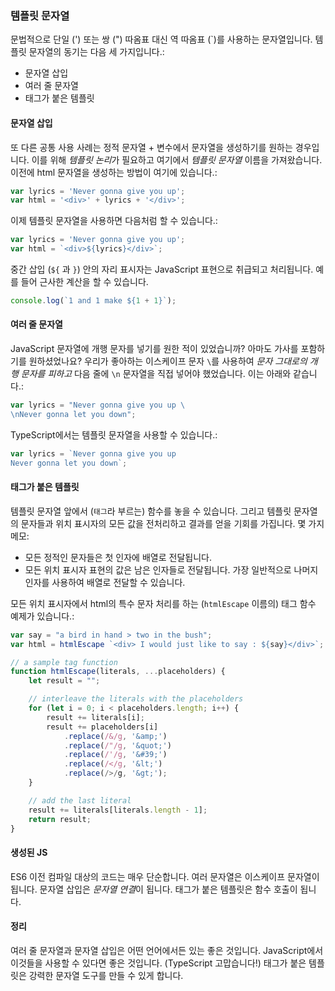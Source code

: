 ### 템플릿 문자열
문법적으로 단일 (') 또는 쌍 (") 따옴표 대신 역 따옴표 (\`)를 사용하는 문자열입니다. 템플릿 문자열의 동기는 다음 세 가지입니다.:

* 문자열 삽입
* 여러 줄 문자열
* 태그가 붙은 템플릿

#### 문자열 삽입
또 다른 공통 사용 사례는 정적 문자열 + 변수에서 문자열을 생성하기를 원하는 경우입니다. 이를 위해 *템플릿 논리*가 필요하고 여기에서 *템플릿 문자열* 이름을 가져왔습니다. 이전에 html 문자열을 생성하는 방법이 여기에 있습니다.: 

```ts
var lyrics = 'Never gonna give you up';
var html = '<div>' + lyrics + '</div>';
```
이제 템플릿 문자열을 사용하면 다음처럼 할 수 있습니다.: 

```ts
var lyrics = 'Never gonna give you up';
var html = `<div>${lyrics}</div>`;
```

중간 삽입 (`${` 과 `}`) 안의 자리 표시자는 JavaScript 표현으로 취급되고 처리됩니다. 예를 들어 근사한 계산을 할 수 있습니다.  

```ts
console.log(`1 and 1 make ${1 + 1}`);
```

#### 여러 줄 문자열
JavaScript 문자열에 개행 문자를 넣기를 원한 적이 있었습니까? 아마도 가사를 포함하기를 원하셨었나요? 우리가 좋아하는 이스케이프 문자 `\`를 사용하여 *문자 그대로의 개행 문자를 피하고* 다음 줄에 `\n` 문자열을 직접 넣어야 했었습니다. 이는 아래와 같습니다.:

```ts
var lyrics = "Never gonna give you up \
\nNever gonna let you down";
```

TypeScript에서는 템플릿 문자열을 사용할 수 있습니다.: 

```ts
var lyrics = `Never gonna give you up
Never gonna let you down`;
```

#### 태그가 붙은 템플릿

템플릿 문자열 앞에서 (`태그`라 부르는) 함수를 놓을 수 있습니다. 그리고 템플릿 문자열의 문자들과 위치 표시자의 모든 값을 전처리하고 결과를 얻을 기회를 가집니다. 몇 가지 메모:
* 모든 정적인 문자들은 첫 인자에 배열로 전달됩니다.
* 모든 위치 표시자 표현의 값은 남은 인자들로 전달됩니다. 가장 일반적으로 나머지 인자를 사용하여 배열로 전달할 수 있습니다.

모든 위치 표시자에서 html의 특수 문자 처리를 하는 (`htmlEscape` 이름의) 태그 함수 예제가 있습니다.:

```ts
var say = "a bird in hand > two in the bush";
var html = htmlEscape `<div> I would just like to say : ${say}</div>`;

// a sample tag function
function htmlEscape(literals, ...placeholders) {
    let result = "";

    // interleave the literals with the placeholders
    for (let i = 0; i < placeholders.length; i++) {
        result += literals[i];
        result += placeholders[i]
            .replace(/&/g, '&amp;')
            .replace(/"/g, '&quot;')
            .replace(/'/g, '&#39;')
            .replace(/</g, '&lt;')
            .replace(/>/g, '&gt;');
    }

    // add the last literal
    result += literals[literals.length - 1];
    return result;
}
```

#### 생성된 JS
ES6 이전 컴파일 대상의 코드는 매우 단순합니다. 여러 문자열은 이스케이프 문자열이 됩니다. 문자열 삽입은 *문자열 연결*이 됩니다. 태그가 붙은 템플릿은 함수 호출이 됩니다.

#### 정리
여러 줄 문자열과 문자열 삽입은 어떤 언어에서든 있는 좋은 것입니다. JavaScript에서 이것들을 사용할 수 있다면 좋은 것입니다. (TypeScript 고맙습니다!) 태그가 붙은 템플릿은 강력한 문자열 도구를 만들 수 있게 합니다.
